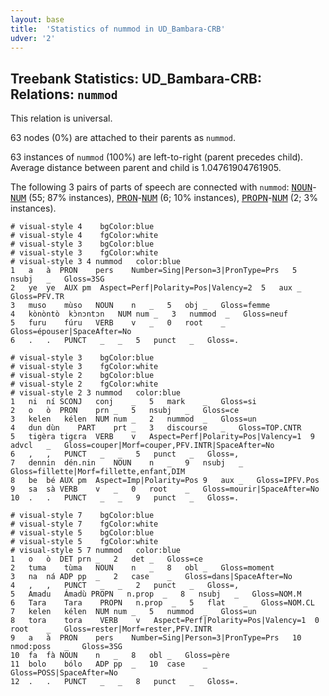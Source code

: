 ```yaml
---
layout: base
title:  'Statistics of nummod in UD_Bambara-CRB'
udver: '2'
---
```


## Treebank Statistics: UD_Bambara-CRB: Relations: `nummod`

This relation is universal.

63 nodes (0%) are attached to their parents as `nummod`.

63 instances of `nummod` (100%) are left-to-right (parent precedes child).
Average distance between parent and child is 1.04761904761905.

The following 3 pairs of parts of speech are connected with `nummod`: <tt><a href="bm_crb-pos-NOUN.html">NOUN</a></tt>-<tt><a href="bm_crb-pos-NUM.html">NUM</a></tt> (55; 87% instances), <tt><a href="bm_crb-pos-PRON.html">PRON</a></tt>-<tt><a href="bm_crb-pos-NUM.html">NUM</a></tt> (6; 10% instances), <tt><a href="bm_crb-pos-PROPN.html">PROPN</a></tt>-<tt><a href="bm_crb-pos-NUM.html">NUM</a></tt> (2; 3% instances).


~~~ conllu
# visual-style 4	bgColor:blue
# visual-style 4	fgColor:white
# visual-style 3	bgColor:blue
# visual-style 3	fgColor:white
# visual-style 3 4 nummod	color:blue
1	a	à	PRON	pers	Number=Sing|Person=3|PronType=Prs	5	nsubj	_	Gloss=3SG
2	ye	ye	AUX	pm	Aspect=Perf|Polarity=Pos|Valency=2	5	aux	_	Gloss=PFV.TR
3	muso	mùso	NOUN	n	_	5	obj	_	Gloss=femme
4	kònòntò	kɔ̀nɔntɔn	NUM	num	_	3	nummod	_	Gloss=neuf
5	furu	fúru	VERB	v	_	0	root	_	Gloss=épouser|SpaceAfter=No
6	.	.	PUNCT	_	_	5	punct	_	Gloss=.

~~~


~~~ conllu
# visual-style 3	bgColor:blue
# visual-style 3	fgColor:white
# visual-style 2	bgColor:blue
# visual-style 2	fgColor:white
# visual-style 2 3 nummod	color:blue
1	ni	ní	SCONJ	conj	_	5	mark	_	Gloss=si
2	o	ò	PRON	prn	_	5	nsubj	_	Gloss=ce
3	kelen	kélen	NUM	num	_	2	nummod	_	Gloss=un
4	dun	dùn	PART	prt	_	3	discourse	_	Gloss=TOP.CNTR
5	tigèra	tigɛra	VERB	v	Aspect=Perf|Polarity=Pos|Valency=1	9	advcl	_	Gloss=couper|Morf=couper,PFV.INTR|SpaceAfter=No
6	,	,	PUNCT	_	_	5	punct	_	Gloss=,
7	dennin	dén.nin	NOUN	n	_	9	nsubj	_	Gloss=fillette|Morf=fillette,enfant,DIM
8	be	bé	AUX	pm	Aspect=Imp|Polarity=Pos	9	aux	_	Gloss=IPFV.Pos
9	sa	sà	VERB	v	_	0	root	_	Gloss=mourir|SpaceAfter=No
10	.	.	PUNCT	_	_	9	punct	_	Gloss=.

~~~


~~~ conllu
# visual-style 7	bgColor:blue
# visual-style 7	fgColor:white
# visual-style 5	bgColor:blue
# visual-style 5	fgColor:white
# visual-style 5 7 nummod	color:blue
1	o	ò	DET	prn	_	2	det	_	Gloss=ce
2	tuma	tùma	NOUN	n	_	8	obl	_	Gloss=moment
3	na	ná	ADP	pp	_	2	case	_	Gloss=dans|SpaceAfter=No
4	,	,	PUNCT	_	_	2	punct	_	Gloss=,
5	Amadu	Ámadù	PROPN	n.prop	_	8	nsubj	_	Gloss=NOM.M
6	Tara	Tara	PROPN	n.prop	_	5	flat	_	Gloss=NOM.CL
7	kelen	kélen	NUM	num	_	5	nummod	_	Gloss=un
8	tora	tora	VERB	v	Aspect=Perf|Polarity=Pos|Valency=1	0	root	_	Gloss=rester|Morf=rester,PFV.INTR
9	a	à	PRON	pers	Number=Sing|Person=3|PronType=Prs	10	nmod:poss	_	Gloss=3SG
10	fa	fà	NOUN	n	_	8	obl	_	Gloss=père
11	bolo	bólo	ADP	pp	_	10	case	_	Gloss=POSS|SpaceAfter=No
12	.	.	PUNCT	_	_	8	punct	_	Gloss=.

~~~


